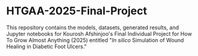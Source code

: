 # HTGAA-2025-Final-Project

This repository contains the models, datasets, generated results, and Jupyter notebooks for Kourosh Afshinjoo's Final Individual Project for How To Grow Almost Anything (2025) entitled "*In silico* Simulation of Wound Healing in Diabetic Foot Ulcers."
